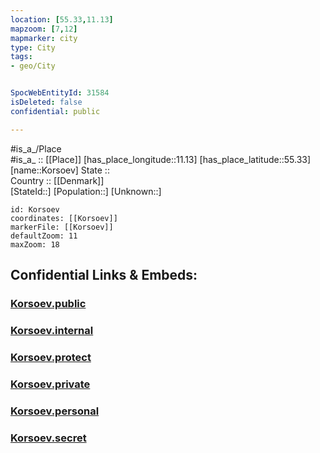 ```yaml
---
location: [55.33,11.13] 
mapzoom: [7,12] 
mapmarker: city 
type: City
tags:
- geo/City


SpocWebEntityId: 31584
isDeleted: false
confidential: public

---
```

#is_a_/Place  
#is_a_ :: [[Place]] 
[has_place_longitude::11.13] 
[has_place_latitude::55.33] 
[name::Korsoev] 
State ::  
Country :: [[Denmark]]  
[StateId::] 
[Population::] 
[Unknown::] 


```leaflet
id: Korsoev
coordinates: [[Korsoev]] 
markerFile: [[Korsoev]] 
defaultZoom: 11 
maxZoom: 18
```


## Confidential Links & Embeds: 

### [Korsoev.public](/_public/\Earth\Continent\Europe\Europe~North\Denmark\CityKorsoev.public.md) 

### [Korsoev.internal](/_internal/\Earth\Continent\Europe\Europe~North\Denmark\CityKorsoev.internal.md) 

### [Korsoev.protect](/_protect/\Earth\Continent\Europe\Europe~North\Denmark\CityKorsoev.protect.md) 

### [Korsoev.private](/_private/\Earth\Continent\Europe\Europe~North\Denmark\CityKorsoev.private.md) 

### [Korsoev.personal](/_personal/\Earth\Continent\Europe\Europe~North\Denmark\CityKorsoev.personal.md) 

### [Korsoev.secret](/_secret/\Earth\Continent\Europe\Europe~North\Denmark\CityKorsoev.secret.md)

